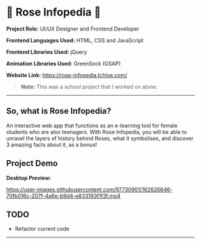 # :rose: Rose Infopedia :rose:

**Project Role:** UI/UX Designer and Frontend Developer

**Frontend Languages Used:** HTML, CSS and JavaScript

**Frontend Libraries Used:** jQuery

**Animation Libraries Used:** GreenSock (GSAP)

**Website Link:** <a href="https://rose-infopedia.tchloe.com/" target="_blank">https://rose-infopedia.tchloe.com/</a>

>**Note:** This was a school project that I worked on alone.

***

## **So, what is Rose Infopedia?**

An interactive web app that functions as an e-learning tool for female students who are also teenagers. With Rose Infopedia, you will be able to unravel the layers of history behind Roses, what it symbolises, and discover 3 amazing facts about it, as a bonus!

## **Project Demo**

**Desktop Preview:**

https://user-images.githubusercontent.com/97730901/162626646-70fb016c-207f-4a6e-b9d4-e833193f1f3f.mp4

## **TODO**

- Refactor current code

***
